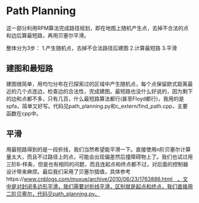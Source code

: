 # Path Planning

这一部分利用RPM算法完成路径规划，即在地图上随机产生点，去掉不合法的点和边后算最短路，再用贝塞尔平滑。

整体分为3步：
1.产生随机点，去掉不合法路径后建图
2.计算最短路
3.平滑

## 建图和最短路
建图很简单，用均匀分布在已探索过的区域中产生随机点，每个点保留欧式距离最近的几个点连边，检查边的合法性，完成建图。最短路也没什么好说的，因为剩下的边和点都不多，只有几百，什么最短路算法都行(甚至Floyd都行)，我用的是spfa，简单又好写。代码见path_planning.py和c_extern/find_path.cpp，主要函数在cpp中。

## 平滑
用最短路得到的是一段折线，我们当然希望能平滑一下。直接使用n阶贝塞尔计算量太大，而且不过路径上的点，可能会出现偏差然后撞障碍物上了。我们也试过用三阶B-样条，但是也有相同的问题，而且连起点和终点都不过，对后面的控制器设计带来麻烦。最后我们采用了贝塞尔插值，具体参考https://www.cnblogs.com/muxue/archive/2010/06/23/1763886.html　。文中是对封闭多边形平滑，我们需要对折线平滑，区别就是起点和终点，我们直接用二阶贝塞尔，代码见path_planning.py。
